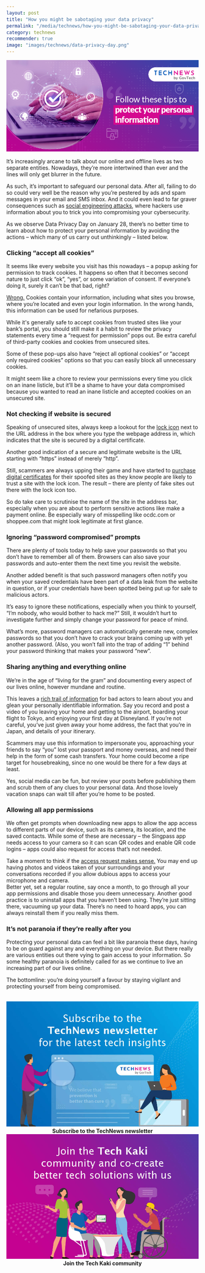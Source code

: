 ```yaml
---
layout: post
title: "How you might be sabotaging your data privacy"
permalink: "/media/technews/how-you-might-be-sabotaging-your-data-privacy"
category: technews
recommender: true
image: "images/technews/data-privacy-day.png"
---
```


![practising good habits to maintain data privacy](/images/technews/data-privacy-day.png)

It’s increasingly arcane to talk about our online and offline lives as two separate entities. Nowadays, they’re more intertwined than ever and the lines will only get blurrer in the future. 

As such, it’s important to safeguard our personal data. After all, failing to do so could very well be the reason why you’re pestered by ads and spam messages in your email and SMS inbox. And it could even lead to far graver consequences such as [social engineering attacks](https://www.ibm.com/topics/social-engineering#:~:text=Social%20engineering%20attacks%20manipulate%20people,their%20personal%20or%20organizational%20security.), where hackers use information about you to trick you into compromising your cybersecurity. 

As we observe Data Privacy Day on January 28, there’s no better time to learn about how to protect your personal information by avoiding the actions – which many of us carry out unthinkingly – listed below.

### Clicking “accept all cookies”
It seems like every website you visit has this nowadays – a popup asking for permission to track cookies. It happens so often that it becomes second nature to just click “ok”, “yes”, or some variation of consent. If everyone’s doing it, surely it can’t be that bad, right? 

[Wrong.](https://allaboutcookies.org/information-in-cookies#:~:text=Yes%2C%20most%20cookies%20are%20safe,not%20be%20safe%20to%20accept) Cookies contain your information, including what sites you browse, where you’re located and even your login information. In the wrong hands, this information can be used for nefarious purposes. 

While it's generally safe to accept cookies from trusted sites like your bank’s portal, you should still make it a habit to review the privacy statements every time a “request for permission” pops out. Be extra careful of third-party cookies and cookies from unsecured sites. 

Some of these pop-ups also have “reject all optional cookies” or “accept only required cookies” options so that you can easily block all unnecessary cookies. 

It might seem like a chore to review your permissions every time you click on an inane listicle, but it’ll be a shame to have your data compromised because you wanted to read an inane listicle and accepted cookies on an unsecured site.  

### Not checking if website is secured
Speaking of unsecured sites, always keep a lookout for the [lock icon](https://it.wisc.edu/news/two-things-to-look-for-in-a-secure-website/#:~:text=A%20secure%20URL%20should%20begin,browser%20to%20the%20website's%20server) next to the URL address in the box where you type the webpage address in, which indicates that the site is secured by a digital certificate.

Another good indication of a secure and legitimate website is the URL starting with “https” instead of merely “http”.  

Still, scammers are always upping their game and have started to [purchase digital certificates](https://eecu.org/community/articles/how-to-make-sure-a-website-is-secure#:~:text=When%20you%20go%20to%20a,the%20information%20is%20in%20transit.) for their spoofed sites as they know people are likely to trust a site with the lock icon. The result – there are plenty of fake sites out there with the lock icon too. 

So do take care to scrutinise the name of the site in the address bar, especially when you are about to perform sensitive actions like make a payment online. Be especially wary of misspelling like ocdc.com or shoppee.com that might look legitimate at first glance. 

### Ignoring “password compromised” prompts
There are plenty of tools today to help save your passwords so that you don’t have to remember all of them. Browsers can also save your passwords and auto-enter them the next time you revisit the website. 

Another added benefit is that such password managers often notify you when your saved credentials have been part of a data leak from the website in question, or if your credentials have been spotted being put up for sale to malicious actors. 

It’s easy to ignore these notifications, especially when you think to yourself, “I’m nobody, who would bother to hack me?” Still, it wouldn’t hurt to investigate further and simply change your password for peace of mind. 

What’s more, password managers can automatically generate new, complex passwords so that you don’t have to crack your brains coming up with yet another password. (Also, you won’t fall into the trap of adding “1” behind your password thinking that makes your password “new”. 

### Sharing anything and everything online 
We’re in the age of “living for the gram” and documenting every aspect of our lives online, however mundane and routine. 

This leaves a [rich trail of information](https://securityintelligence.com/articles/practice-social-media-safety-to-protect-both-personal-and-enterprise-data/) for bad actors to learn about you and glean your personally identifiable information. Say you record and post a video of you leaving your home and getting to the airport, boarding your flight to Tokyo, and enjoying your first day at Disneyland. If you’re not careful, you’ve just given away your home address, the fact that you’re in Japan, and details of your itinerary.

Scammers may use this information to impersonate you, approaching your friends to say “you” lost your passport and money overseas, and need their help in the form of some cash transfers. Your home could become a ripe target for housebreaking, since no one would be there for a few days at least. 

Yes, social media can be fun, but review your posts before publishing them and scrub them of any clues to your personal data. And those lovely vacation snaps can wait till after you’re home to be posted. 


### Allowing all app permissions 
We often get prompts when downloading new apps to allow the app access to different parts of our device, such as its camera, its location, and the saved contacts.  While some of these are necessary – the Singpass app needs access to your camera so it can scan QR codes and enable QR code logins – apps could also request for access that’s not needed. 

Take a moment to think if the [access request makes sense.](https://nordvpn.com/blog/app-permissions/) You may end up having photos and videos taken of your surroundings and your conversations recorded if you allow dubious apps to access your microphone and camera.  
Better yet, set a regular routine, say once a month, to go through all your app permissions and disable those you deem unnecessary. Another good practice is to uninstall apps that you haven’t been using. They’re just sitting there, vacuuming up your data. There’s no need to hoard apps, you can always reinstall them if you really miss them. 

### It’s not paranoia if they’re really after you
Protecting your personal data can feel a bit like paranoia these days, having to be on guard against any and everything on your device. But there really are various entities out there vying to gain access to your information. So some healthy paranoia is definitely called for as we continue to live an increasing part of our lives online. 

The bottomline: you’re doing yourself a favour by staying vigilant and protecting yourself from being compromised.   

<br>

<div class="row">
  <div class="col" style="text-align: center">
    <a href="https://go.gov.sg/tnblog-to-tnsub" target="_blank">	 	    
      <img src="/images/technews/TN_footer.png" alt="Subscribe to the TechNews newsletter" /></a>
    <figcaption><b>Subscribe to the TechNews newsletter</b></figcaption>
  </div>

  <div class="col" style="text-align: center">
    <a href="https://go.gov.sg/tnblog-to-tkcommunity" target="_blank">		  
      <img src="/images/technews/TK_footer.png" alt="Join the Tech Kaki community" /></a>
    <figcaption><b>Join the Tech Kaki community</b></figcaption>
  </div>
